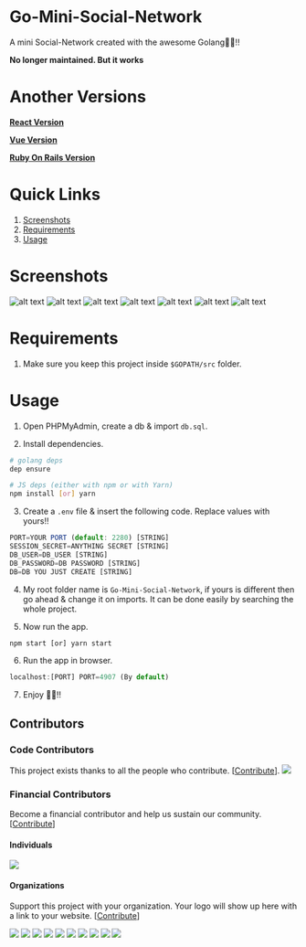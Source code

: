 # Go-Mini-Social-Network
A mini Social-Network created with the awesome Golang💖💖!!

**No longer maintained. But it works**

# Another Versions
**[React Version](https://github.com/yTakkar/React-Mini-Social-Network)**

**[Vue Version](https://github.com/yTakkar/Vue-Mini-Social-Network)**

**[Ruby On Rails Version](https://github.com/yTakkar/Rails-Mini-Social-Network)**

# Quick Links
1. [Screenshots](#screenshots)
2. [Requirements](#requirements)
3. [Usage](#usage)

# Screenshots
![alt text](https://raw.githubusercontent.com/yTakkar/Go-Mini-Social-Network/master/screenshots/Snap%202017-09-26%20at%2001.11.55.png)
![alt text](https://raw.githubusercontent.com/yTakkar/Go-Mini-Social-Network/master/screenshots/Snap%202017-09-26%20at%2001.12.18.png)
![alt text](https://raw.githubusercontent.com/yTakkar/Go-Mini-Social-Network/master/screenshots/Snap%202017-09-26%20at%2013.11.39.png)
![alt text](https://raw.githubusercontent.com/yTakkar/Go-Mini-Social-Network/master/screenshots/Snap%202017-09-26%20at%2001.13.22.png)
![alt text](https://raw.githubusercontent.com/yTakkar/Go-Mini-Social-Network/master/screenshots/Snap%202017-09-26%20at%2001.12.03.png)
![alt text](https://raw.githubusercontent.com/yTakkar/Go-Mini-Social-Network/master/screenshots/Snap%202017-09-26%20at%2001.13.07.png)
![alt text](https://raw.githubusercontent.com/yTakkar/Go-Mini-Social-Network/master/screenshots/Snap%202017-09-26%20at%2001.13.29.png)

# Requirements
1. Make sure you keep this project inside `$GOPATH/src` folder.
# Usage

1. Open PHPMyAdmin, create a db & import `db.sql`.

2. Install dependencies.
```bash
# golang deps
dep ensure

# JS deps (either with npm or with Yarn)
npm install [or] yarn
```

3. Create a `.env` file & insert the following code. Replace values with yours!!
```javascript
PORT=YOUR PORT (default: 2280) [STRING]
SESSION_SECRET=ANYTHING SECRET [STRING]
DB_USER=DB_USER [STRING]
DB_PASSWORD=DB PASSWORD [STRING]
DB=DB YOU JUST CREATE [STRING]
```

4. My root folder name is `Go-Mini-Social-Network`, if yours is different then go ahead & change it on imports. It can be done easily by searching the whole project.

5. Now run the app.
```javascript
npm start [or] yarn start
```

6. Run the app in browser.
```javascript
localhost:[PORT] PORT=4907 (By default)
```

7. Enjoy 💖💖!!

## Contributors

### Code Contributors

This project exists thanks to all the people who contribute. [[Contribute](CONTRIBUTING.md)].
<a href="https://github.com/yTakkar/Go-Mini-Social-Network/graphs/contributors"><img src="https://opencollective.com/Go-Mini-Social-Network/contributors.svg?width=890&button=false" /></a>

### Financial Contributors

Become a financial contributor and help us sustain our community. [[Contribute](https://opencollective.com/Go-Mini-Social-Network/contribute)]

#### Individuals

<a href="https://opencollective.com/Go-Mini-Social-Network"><img src="https://opencollective.com/Go-Mini-Social-Network/individuals.svg?width=890"></a>

#### Organizations

Support this project with your organization. Your logo will show up here with a link to your website. [[Contribute](https://opencollective.com/Go-Mini-Social-Network/contribute)]

<a href="https://opencollective.com/Go-Mini-Social-Network/organization/0/website"><img src="https://opencollective.com/Go-Mini-Social-Network/organization/0/avatar.svg"></a>
<a href="https://opencollective.com/Go-Mini-Social-Network/organization/1/website"><img src="https://opencollective.com/Go-Mini-Social-Network/organization/1/avatar.svg"></a>
<a href="https://opencollective.com/Go-Mini-Social-Network/organization/2/website"><img src="https://opencollective.com/Go-Mini-Social-Network/organization/2/avatar.svg"></a>
<a href="https://opencollective.com/Go-Mini-Social-Network/organization/3/website"><img src="https://opencollective.com/Go-Mini-Social-Network/organization/3/avatar.svg"></a>
<a href="https://opencollective.com/Go-Mini-Social-Network/organization/4/website"><img src="https://opencollective.com/Go-Mini-Social-Network/organization/4/avatar.svg"></a>
<a href="https://opencollective.com/Go-Mini-Social-Network/organization/5/website"><img src="https://opencollective.com/Go-Mini-Social-Network/organization/5/avatar.svg"></a>
<a href="https://opencollective.com/Go-Mini-Social-Network/organization/6/website"><img src="https://opencollective.com/Go-Mini-Social-Network/organization/6/avatar.svg"></a>
<a href="https://opencollective.com/Go-Mini-Social-Network/organization/7/website"><img src="https://opencollective.com/Go-Mini-Social-Network/organization/7/avatar.svg"></a>
<a href="https://opencollective.com/Go-Mini-Social-Network/organization/8/website"><img src="https://opencollective.com/Go-Mini-Social-Network/organization/8/avatar.svg"></a>
<a href="https://opencollective.com/Go-Mini-Social-Network/organization/9/website"><img src="https://opencollective.com/Go-Mini-Social-Network/organization/9/avatar.svg"></a>
